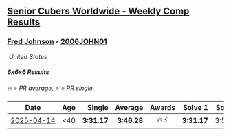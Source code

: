 <style>table {white-space: nowrap;}</style>
<link rel="stylesheet" type="text/css" href="/scw-comp/css/flags.css" />

## [Senior Cubers Worldwide - Weekly Comp Results](/scw-comp/results/)
### [Fred Johnson](README.md) - [2006JOHN01](https://www.worldcubeassociation.org/persons/2006JOHN01?event=666)

<i class="flag flag-US" />&nbsp;United States

#### 6x6x6 Results

<span style="white-space: nowrap;">🔥 = PR average</span>, <span style="white-space: nowrap;">⚡ = PR single</span>.

| Date | Age | Single | Average | Awards | Solve 1 | Solve 2 | Solve 3 | Video |
| :--: | :--: | --: | --: | :--: | --: | --: | --: | :-- |
| [2025-04-14](../../results/2025-04-14/666.md) | <40 | **3:31.17** | **3:46.28** | 🔥 ⚡ | **3:31.17** | 3:51.91 | 3:55.77 | [Desktop](https://www.facebook.com/frederick.g.johnson/videos/3670517979916011) / [Mobile](https://m.facebook.com/frederick.g.johnson/videos/3670517979916011) |


<!-- Global site tag (gtag.js) - Google Analytics -->
<script async src="https://www.googletagmanager.com/gtag/js?id=UA-86348435-3"></script>
<script>window.dataLayer = window.dataLayer || []; function gtag() {dataLayer.push(arguments);} gtag('js', new Date()); gtag('config', 'UA-86348435-3');</script>
